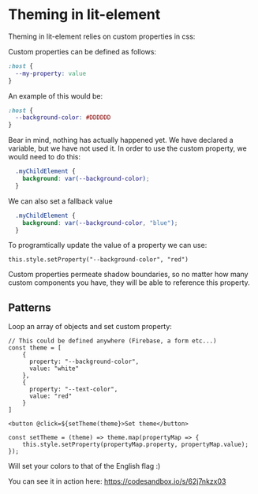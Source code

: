 # Theming in lit-element

Theming in lit-element relies on custom properties in css:

Custom properties can be defined as follows:

```css
:host {
  --my-property: value
}
```

An example of this would be:

```css
:host {
  --background-color: #DDDDDD
}
```

Bear in mind, nothing has actually happened yet. We have declared a variable, but we have not used it. In order to use the custom property, we would need to do this:

```css
  .myChildElement {
    background: var(--background-color);
  }
```

We can also set a fallback value

```css
  .myChildElement {
    background: var(--background-color, "blue");
  }
```

To programtically update the value of a property we can use:
```
this.style.setProperty("--background-color", "red")
```

Custom properties permeate shadow boundaries, so no matter how many custom components you have, they will be able to reference this property.

## Patterns

Loop an array of objects and set custom property:
```
// This could be defined anywhere (Firebase, a form etc...)
const theme = [
    {
      property: "--background-color",
      value: "white"
    },
    {
      property: "--text-color",
      value: "red"
    } 
]
```
```
<button @click=${setTheme(theme}>Set theme</button>
```
```
const setTheme = (theme) => theme.map(propertyMap => {
    this.style.setProperty(propertyMap.property, propertyMap.value);
});
```

Will set your colors to that of the English flag :)

You can see it in action here: https://codesandbox.io/s/62j7nkzx03
